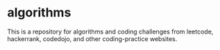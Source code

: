 # algorithms
This is a repository for algorithms and coding challenges from leetcode, 
hackerrank, codedojo, and other coding-practice websites.
